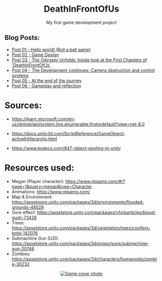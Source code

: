<h1 align="center">DeathInFrontOfUs</h1>
<p align="center">My first game development project</p>

## Blog Posts:

- [Post 01 - Hello world! (Roll a ball game)](https://blog-gamedev.vercel.app/post/helloworld/)
- [Post 02 - Game Design](./Blog/Post_02.md)
- [Post 03 - The Odyssey Unfolds: Inside look at the First Chapters of 'DeathInFrontOfUs'](./Blog/Post_03.md)
- [Post 04 - The Development continues: Camera obstruction and control systems](./Blog/Post_04.md)
- [Post 05 - At the end of the journey](./Blog/Post_05.md)
- [Post 06 - Gameplay and reflection](./Blog/Post_06.md)
## 


# Sources:

- https://learn.microsoft.com/en-us/dotnet/api/system.linq.enumerable.firstordefault?view=net-8.0

- https://docs.unity3d.com/ScriptReference/GameObject-activeInHierarchy.html

- https://www.kodeco.com/847-object-pooling-in-unity

# Resources used: 

- Megan (Player character): https://www.mixamo.com/#/?page=1&query=megan&type=Character
- Animations: https://www.mixamo.com/
- Map & Environment: https://assetstore.unity.com/packages/3d/environments/flooded-grounds-48529
- Gore effect: https://assetstore.unity.com/packages/vfx/particles/blood-gush-73426
- Trees: https://assetstore.unity.com/packages/3d/vegetation/trees/conifers-botd-142076
- Submachine Gun (UZI): https://assetstore.unity.com/packages/3d/props/guns/submachine-gun-20746
- Zombies: https://assetstore.unity.com/packages/3d/characters/humanoids/zombie-30232


<p align="center">
  <a href="https://i.ibb.co/c66XcxP/DALL-E-2024-02-23-02-56-34-Create-a-cover-image-for-a-video-game-titled-Death-in-Front-of-Us-blendin.png">
    <img src="https://i.ibb.co/c66XcxP/DALL-E-2024-02-23-02-56-34-Create-a-cover-image-for-a-video-game-titled-Death-in-Front-of-Us-blendin.png" alt="Game cover photo">
  </a>
</p>
